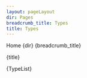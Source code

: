 ```yaml
---
layout: pageLayout
dir: Pages
breadcrumb_title: Types
title: Types
---
```


<script>
  import { Htwo, ExampleDiv } from '../utils'
  import { A, P, List, Li, Breadcrumb, BreadcrumbItem, Alert, Heading } from '$lib'
  // Load assets as strings
  import TypeList from '../../lib/types.ts?raw'
</script>

<Breadcrumb class="pb-8">
  <BreadcrumbItem href="/" home >Home</BreadcrumbItem>
  <BreadcrumbItem>{dir}</BreadcrumbItem>
  <BreadcrumbItem>{breadcrumb_title}</BreadcrumbItem>
</Breadcrumb>

<Heading class="mb-2" tag="h1" customSize="text-3xl">{title}</Heading>

<ExampleDiv tag="pre" class="dark:text-white">
{TypeList}
</ExampleDiv>